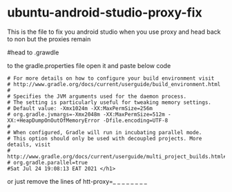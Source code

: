 # ubuntu-android-studio-proxy-fix
This is the file to fix you android studio when you use proxy and head back to non but the proxies remain 


#head to .grawdle 

to the gradle.properties file open it and paste below code

```
# For more details on how to configure your build environment visit
# http://www.gradle.org/docs/current/userguide/build_environment.html
#
# Specifies the JVM arguments used for the daemon process.
# The setting is particularly useful for tweaking memory settings.
# Default value: -Xmx1024m -XX:MaxPermSize=256m
# org.gradle.jvmargs=-Xmx2048m -XX:MaxPermSize=512m -XX:+HeapDumpOnOutOfMemoryError -Dfile.encoding=UTF-8
#
# When configured, Gradle will run in incubating parallel mode.
# This option should only be used with decoupled projects. More details, visit
# http://www.gradle.org/docs/current/userguide/multi_project_builds.html#sec:decoupled_projects
# org.gradle.parallel=true
#Sat Jul 24 19:08:13 EAT 2021 </h1>
```

or just remove the lines of htt-proxy=_ _ _ _ _ _ _ _ 

